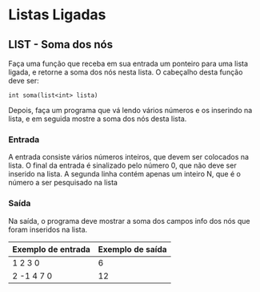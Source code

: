 # Listas Ligadas
## LIST - Soma dos nós

Faça uma função que receba em sua entrada um ponteiro para uma lista ligada, e retorne a soma dos nós nesta lista. O cabeçalho desta função deve ser:

`int soma(list<int> lista)`


Depois, faça um programa que vá lendo vários números e os inserindo na lista, e em seguida mostre a soma dos nós desta lista.
### Entrada
A entrada consiste vários números inteiros, que devem ser colocados na lista. O final da entrada é sinalizado pelo número 0, que não deve ser inserido na lista.
A segunda linha contém apenas um inteiro N, que é o número a ser pesquisado na lista
### Saída
Na saída, o programa deve mostrar a soma dos campos info dos nós que foram inseridos na lista.


| Exemplo de entrada | Exemplo de saída |
|--------------------|------------------|
| 1 2 3 0            | 	6               |
| 2 -1 4 7 0         | 	12              |